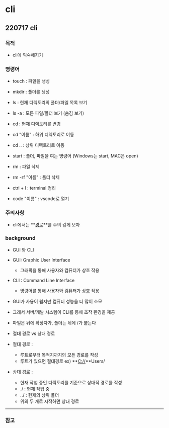 # cli 
## 220717 cli 
### 목적
* cli에 익숙해지기


### 명령어
* touch : 파일을 생성
* mkdir : 폴더를 생성
* ls : 현재 디렉토리의 폴더/파일 목록 보기
* ls -a : 모든 파일/폴더 보기 (숨김 보기)
* cd : 현재 디렉토리를 변경
* cd "이름" : 하위 디렉토리로 이동
* cd .. : 상위 디렉토리로 이동
* start : 폴더, 파일을 여는 명령어 (Windows는 start, MAC은 open)
* rm : 파일 삭제
* rm -rf "이름" : 폴더 삭제

* ctrl + l : terminal 정리

* code "이름" : vscode로 열기


### 주의사항
* cli에서는 **<u>경로</u>**를 주의 깊게 보자



### background
* GUI 와 CLI
* GUI: Graphic User Interface
  * 그래픽을 통해 사용자와 컴퓨터가 상호 작용

* CLI : Command Line Interface
  * 명령어를 통해 사용자와 컴퓨터가 상호 작용

* GUI가 사용이 쉽지만 컴퓨터 성능을 더 많이 소모
* 그래서 서버/개발 시스템이 CLI를 통해 조작 환경을 제공

* 파일은 뒤에 확장자가, 폴더는 뒤에 /가 붙는다

* 절대 경로 vs 상대 경로
* 절대 경로 :
  * 루트로부터 목적지까지의 모든 경로를 작성
  * 루트가 있으면 절대경로 ex) **<u>C://</u>**Users/
* 상대 경로 :
  * 현재 작업 중인 디렉토리를 기준으로 상대적 경로를 작성
  * ./ : 현재 작업 중
  * ../ : 현재의 상위 폴더
  * 위의 두 개로 시작하면 상대 경로


---
### 참고
